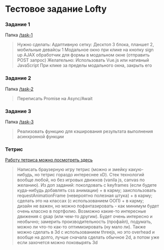 
# Тестовое задание Lofty
### Задание 1
Папка [/task-1](https://github.com/dimakrivenko/lofty-test-task/tree/main/task-1) 
> Нужно сделать:
> Адаптивную сетку: Десктоп 3 блока, планшет 2, мобильные девайсы 1
> Модальное окно при клике на кнопку sign up
> AJAX обработчик для формы в модальном окне (отправить POST запрос)
> Желательно:
> Использовать Vue.js или нативный JavaScript
> При клике за пределы модального окна, закрыть его

### Задание 2
Папка [/task-2](https://github.com/dimakrivenko/lofty-test-task/tree/main/task-2) 
> Переписать Promise на Async/Await

### Задание 3
Папка [/task-3](https://github.com/dimakrivenko/lofty-test-task/tree/main/task-3) 
> Реализовать функцию для кэширования результата выполнения асинхронной функции

### Тетрис
[Работу тетриса можно посмотреть здесь](http://inwork.dimakrivenko.ru/lofty-tetris/) 
> Написать браузерную игру тетрис (можно и змейку какую-нибудь, но тетрис гораздо интереснее xD).
Стек технологий вообще любой, но без игровых движков (vanila js, canvas по желанию). Из доп заданий:
поколдовать с keyframes (если будете куда-нибудь добавлять css анимации) + в карму;
заиспользовать requestAnimationFrame (невероятно полезная штука) + в карму;
сделать это на классах (с использованием ООП) + в карму;
дизайн не важен, но можно пофантазировать - как минимум будет очень классно в портфолио. Возможно какие-то интересные движения с gsap (или чем-то другим). Будет очень интересно и необычно;
замерить производительность (профайл), подумать, можно ли что-то как-то оптимизировать (ну мало ли).
Также можно сделать в 3d с использованием threejs, но это overhead и вообще на долго, лучше сначала сделать обычное 2d, а потом уже если захочется можно поковырять 3d
